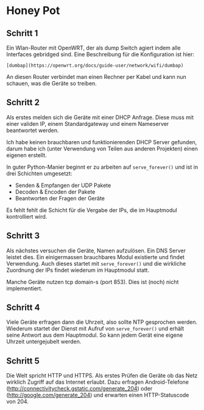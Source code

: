 Honey Pot
==

Schritt 1
--

Ein Wlan-Router mit OpenWRT, der als dump Switch agiert indem alle Interfaces
gebridged sind. Eine Beschreibung für die Konfiguration ist hier:

	[dumbap](https://openwrt.org/docs/guide-user/network/wifi/dumbap)

An diesen Router verbindet man einen Rechner per Kabel und kann nun schauen,
was die Geräte so treiben.

Schritt 2
--

Als erstes melden sich die Geräte mit einer DHCP Anfrage. Diese muss mit einer
validen IP, einem Standardgateway und einem Nameserver beantwortet werden.

Ich habe keinen brauchbaren und funktionierenden DHCP Server gefunden, darum
habe ich (unter Verwendung von Teilen aus anderen Projekten) einen eigenen
erstellt.

In guter Python-Manier beginnt er zu arbeiten auf `serve_forever()` und ist in
drei Schichten umgesetzt:

- Senden & Empfangen der UDP Pakete
- Decoden & Encoden der Pakete
- Beantworten der Fragen der Geräte

Es fehlt fehlt die Schicht für die Vergabe der IPs, die im Hauptmodul
kontrolliert wird.

Schritt 3
--

Als nächstes versuchen die Geräte, Namen aufzulösen. Ein DNS Server leistet
dies. Ein einigermassen brauchbares Modul existierte und findet Verwendung. Auch
dieses startet mit `serve_forever()` und die wirkliche Zuordnung der IPs findet
wiederum im Hauptmodul statt.

Manche Geräte nutzen tcp domain-s (port 853). Dies ist (noch) nicht
implementiert.

Schritt 4
--

Viele Geräte erfragen dann die Uhrzeit, also sollte NTP gesprochen werden.
Wiederum startet der Dienst mit Aufruf von `serve_forever()` und erhält seine
Antwort aus dem Hauptmodul. So kann jedem Gerät eine eigene Uhrzeit
untergejubelt werden.

Schritt 5
--

Die Welt spricht HTTP und HTTPS. Als erstes Prüfen die Geräte ob das Netz
wirklich Zugriff auf das Internet erlaubt. Dazu erfragen Android-Telefone
(http://connectivitycheck.gstatic.com/generate_204) oder
(http://google.com/generate_204) und erwarten einen HTTP-Statuscode von 204.

